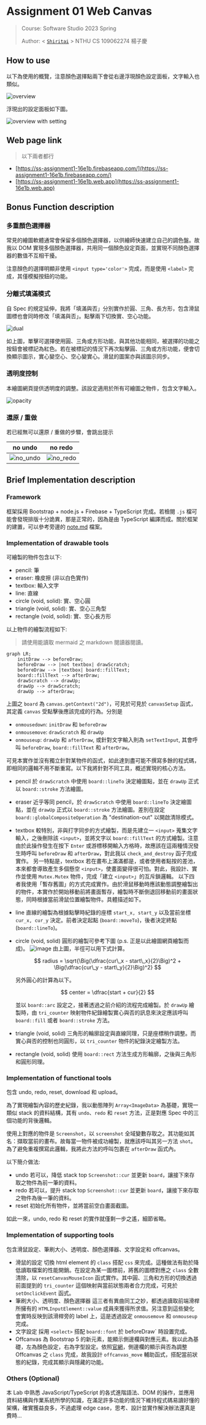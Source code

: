 # Assignment 01 Web Canvas

> Course: Software Studio 2023 Spring
> 
> Author: < [`Shiritai`](https://github.com/Shiritai) > NTHU CS 109062274 楊子慶

## How to use 

以下為使用的概覽，注意顏色選擇點兩下會從右邊浮現顏色設定面板，文字輸入也類似。

![overview](./report/img/overview.png)

浮現出的設定面板如下圖。

![overview with setting](report/img/overview_setting.png)

## Web page link

> 以下兩者都行

* [https://ss-assignment1-16e1b.firebaseapp.com/](https://ss-assignment1-16e1b.firebaseapp.com/)
* [https://ss-assignment1-16e1b.web.app](https://ss-assignment1-16e1b.web.app)

## Bonus Function description

### 多重顏色選擇器

常見的繪圖軟體通常會保留多個顏色選擇器，以供繪師快速建立自己的調色盤。故我以 DOM 實現多個顏色選擇器，共用同一個顏色設定頁面，並實現不同顏色選擇器的數值不互相干擾。

注意顏色的選擇明顯非使用 `<input type='color'>` 完成，而是使用 `<label>` 完成，其僅模擬按鈕的功能。

### 分離式填滿模式

自 Spec 的規定延伸，我將「填滿與否」分別實作於圓、三角、長方形，包含滑鼠圖標也會同時修改「填滿與否」。點擊兩下切換實、空心功能。

![dual](./report/img/dual_mode.png)

如上圖，單擊可選擇使用圓、三角或方形功能，與其他功能相同，被選擇的功能之按鈕會被標記為紅色。若在被標記的情況下再次點擊圓、三角或方形功能，便會切換顯示圖示，實心變空心、空心變實心。滑鼠的圖案亦與該圖示同步。

### 透明度控制

本繪圖網頁提供透明度的調整。該設定適用於所有可繪圖之物件，包含文字輸入。

![opacity](./report/img/opacity.png)

### 還原 / 重做

若已經無可以還原 / 重做的步驟，會跳出提示

|no undo|no redo|
|:-:|:-:|
|![no_undo](report/img/no_undo.png)|![no_redo](report/img/no_redo.png)|

## Brief Implementation description

### Framework

框架採用 Bootstrap + node.js + Firebase + TypeScript 完成。若檢閱 `.js` 檔可能會發現排版十分詭異，那是正常的，因為是由 TypeScript 編譯而成。關於框架的建置，可以參考旁邊的 [note.md](note.md) 檔案。

### Implementation of drawable tools

可繪製的物件包含以下:

* pencil: 筆
* eraser: 橡皮擦 (非以白色實作)
* textbox: 輸入文字
* line: 直線
* circle (void, solid): 實、空心圓
* triangle (void, solid): 實、空心三角型
* rectangle (void, solid): 實、空心長方形

以上物件的繪製流程如下:

> 請使用能讀取 mermaid 之 markdown 閱讀器閱讀。

```mermaid
graph LR;
    initDraw --> beforeDraw;
    beforeDraw --> |not textbox| drawScratch;
    beforeDraw --> |textbox| board::fillText;
    board::fillText --> afterDraw;
    drawScratch --> drawUp;
    drawUp --> drawScratch;
    drawUp --> afterDraw;
```

上圖之 `board` 為 `canvas.getContext("2d")`，可見於可見於 `canvasSetup` 函式，其定義 `canvas` 受點擊後應該完成的行為。分別是

* `onmousedown`: `initDraw` 和 `beforeDraw`
* `onmousemove`: `drawScratch` 和 `drawUp`
* `onmouseup`: `drawUp` 和 `afterDraw`, 或針對文字輸入則為 `setTextInput`, 其會呼叫 `beforeDraw`, `board::fillText` 和 `afterDraw`。

可見本實作並沒有獨立針對某物件的函式，如此達到盡可能不撰寫多餘的程式碼，即相同的邏輯不用不斷重寫。以下我將針對不同工具，概述實現的核心方法。

* pencil
    於 `drawScratch` 中使用 `board::lineTo` 決定繪圖點，並在 `drawUp` 正式以 `board::stroke` 方法繪圖。
* eraser
    近乎等同 pencil，於 `drawScratch` 中使用 `board::lineTo` 決定繪圖點，並在 `drawUp` 正式以 `board::stroke` 方法繪圖。差別在設定 `board::globalCompositeOperation` 為 "destination-out" 以開啟清除模式。
* textbox
    較特別，非與打字同步的方式繪製，而是先建立一 `<input>` 蒐集文字輸入，之後刪除該 `<input>`，並將文字以 `board::fillText` 的方式繪製。注意由於此操作發生在按下 `Enter` 或游標移開輸入方格時，故應該在這兩種情況發生時呼叫 `beforeDraw`  和 `afterDraw`，對此我以 `check_and_destroy` 函子完成實作。
    另一特點是，textbox 若在畫布上滿滿都是，或者使用者點按的差池，本來都會導致產生多個懸空 `<input>`，使畫面變得很可怕。對此，我設計、實作並使用 `Mutex.Mutex` 物件，完成「建立 `<input>`」的互斥鎖邏輯。
以下四者我使用「暫存舊圖」的方式完成實作。由於滑鼠移動時應該動態調整繪製出的物件，本實作於開始移動前將畫面暫存，繪製時不斷倒退回移動前的畫面狀態，同時根據當前滑鼠位置繪製物件。具體描述如下。
* line
    直線的繪製為根據點擊時紀錄的座標 `start_x, start_y` 以及當前坐標 `cur_x, cur_y` 決定。前者決定起點 (`board::moveTo`)，後者決定終點 (`board::lineTo`)。
* circle (void, solid)
    圓形的繪製可參考下圖 (p.s. 正是以此繪圖網頁繪製而成)。
    ![image](./report/img/circle.png)
    由上圖，半徑可以用下式計算。
    
    $$
    radius =  \sqrt{\Big(\dfrac{cur\_x - start\_x}{2}\Big)^2 + \Big(\dfrac{cur\_y - start\_y}{2}\Big)^2}
    $$
    
    另外圓心的計算為以下。

    $$
    center = \dfrac{start + cur}{2}
    $$
    
    並以 `board::arc` 設定之，接著透過之前介紹的流程完成繪製。於 `drawUp` 繪製時，由 `tri_counter` 映射物件紀錄繪製實心與否的訊息來決定應該呼叫 `board::fill` 或者 `board::stroke` 方法。
* triangle (void, solid)
    三角形的輪廓設定與直線同理，只是座標稍作調整。而實心與否的控制也同圓形，以 `tri_counter`
 物件的紀錄決定繪製方法。
* rectangle (void, solid)
    使用 `board::rect` 方法生成方形輪廓，之後與三角形和圓形同理。

### Implementation of functional tools

包含 undo, redo, reset, download 和 upload。

為了實現繪製內容的歷史紀錄，我以動態陣列 `Array<ImageData>` 為基礎，實現一類似 stack 的資料結構，其有 `undo`、`redo` 和 `reset` 方法，正是對應 Spec 中的三個功能的背後邏輯。

使用上對應的物件是 `Screenshot`，以 `screenshot` 全域變數存取之。其功能如其名：擷取當前的畫布。故每當一物件被成功繪製，就應該呼叫其另一方法 `shot`。為了避免重複撰寫此邏輯，我將此方法的呼叫包裹在 `afterDraw` 函式內。

以下簡介做法:

* undo
    若可以，降低 stack top `Screenshot::cur` 並更新 `board`，讓接下來存取之物件為前一筆的資料。
* redo
    若可以，提升 stack top `Screenshot::cur` 並更新 `board`，讓接下來存取之物件為後一筆的資料。
* reset
    初始化所有物件，並將當前空白畫面截圖。

如此一來，undo, redo 和 reset 的實作就僅剩一步之遙，細節省略。

### Implementation of supporting tools

包含滑鼠設定、筆刷大小、透明度、顏色選擇器、文字設定和 offcanvas。

* 滑鼠的設定
    切換 html element 的 `class` 搭配 `css` 來完成。這種做法有助於降低讀取檔案的性能開銷。在設定為某一圖標前，將舊的圖標對應之 `class` 全數清除，以 `resetCanvasMouseIcon` 函式實作。其中圓、三角和方形的切換透過前面提到的 `tri_counter` 這個映射與當前狀態兩者合力完成，可見於 `setOnclickEvent` 函式。
* 筆刷大小、透明度、顏色選擇器
    這三者有異曲同工之妙，都透過讀取前端滑桿所擁有的 `HTMLInputElement::value` 成員來獲得所求值。另注意到這些變化會實時反映到該滑桿旁的 label 上，這是透過設定 `onmousemove` 和 `onmouseup` 完成。
* 文字設定
    採用 `<select>` 搭配 `board::font` 於 beforeDraw` 時設置完成。
* Offcanvas
    為 Bootstrap 5 的新元素，能顯示側邊欄與對應元素。我以此為基礎，左為顏色設定，右為字型設定。依照[官網](https://getbootstrap.com/docs/5.3/components/offcanvas/)，側邊欄的顯示與否為調整 Offcanvas 之 `class` 完成，故我設計 `offcanvas_move` 輔助函式，搭配當前狀態的紀錄，完成其顯示與隱藏的功能。

### Others (Optional)

本 Lab 中熟悉 JavaScript/TypeScript 的各式進階語法、DOM 的操作，並應用資料結構與作業系統所學的知識，在滿足許多功能的情況下維持程式碼易讀好懂的架構，確實獲益良多，不過處理 edge case，思考、設計並實作解決辦法還真是費時...
